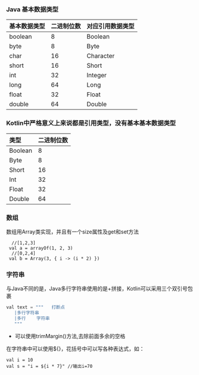 ### Java 基本数据类型

| 基本数据类型    | 二进制位数     | 对应引用数据类型 |
| :------------- | :-------------  | :-------------  |
| boolean        | 8               | Boolean         |
| byte           | 8               | Byte            |
| char           | 16              | Character       |
| short          | 16              | Short           |
| int            | 32              | Integer         |
| long           | 64              | Long            |
| float          | 32              | Float           |
| double         | 64              | Double          |

### Kotlin中严格意义上来说都是引用类型，没有基本基本数据类型

| 类型            | 二进制位数     |
| :------------- | :------------- |
| Boolean        | 8              |
| Byte           | 8              |
| Short          | 16             |
| Int            | 32             |
| Float          | 32             |
| Double         | 64             |

### 数组
数组用Array类实现，并且有一个size属性及get和set方法
```
  //[1,2,3]
 val a = arrayOf(1, 2, 3)
  //[0,2,4]
 val b = Array(3, { i -> (i * 2) })
```

### 字符串
与Java不同的是，Java多行字符串使用的是+拼接，Kotlin可以采用三个双引号包裹
```java
val text = """   打断点
   |多行字符串
   |多行    字符串
   """
```
- 可以使用trimMargin()方法,去除前面多余的空格

在字符串中可以使用${}，花括号中可以写各种表达式，如：
```
val i = 10
val s = "i = ${i * 7}" //输出i=70
```
